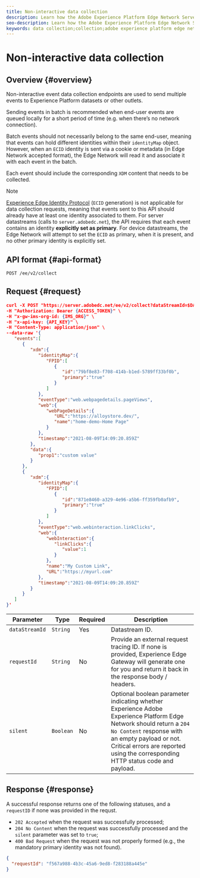 ```yaml
---
title: Non-interactive data collection
description: Learn how the Adobe Experience Platform Edge Network Server API performs non-interactive data collection
seo-description: Learn how the Adobe Experience Platform Edge Network Server API performs non-interactive data collection
keywords: data collection;collection;adobe experience platform edge network;api;noninteractive data collection
---
```


# Non-interactive data collection

## Overview {#overview}

Non-interactive event data collection endpoints are used to send multiple events to Experience Platform datasets or other outlets.

Sending events in batch is recommended when end-user events are queued locally for a short period of time (e.g. when there’s no network connection).

Batch events should not necessarily belong to the same end-user, meaning that events can hold different identities within their `identityMap` object. However, when an `ECID` identity is sent via a cookie or metadata (in Edge Network accepted format), the Edge Network will read it and associate it with each event in the batch.

Each event should include the corresponding `XDM` content that needs to be collected.

>[!NOTE]
>
>[Experience Edge Identity Protocol](visitor-identification.md#experience-edge-identity-protocol) (`ECID` generation) is not applicable for data collection requests, meaning that events sent to this API should already have at least one identity associated to them. For server datastreams (calls to `server.adobedc.net`), the API requires that each event contains an identity **explicitly set as primary**. For device datastreams, the Edge Network will attempt to set
the `ECID` as primary, when it is present, and no other primary identity is explicitly set.

## API format {#api-format}

```http
POST /ee/v2/collect
```

## Request {#request}

```json
curl -X POST "https://server.adobedc.net/ee/v2/collect?dataStreamId=$DATASTREAM_ID" \
-H "Authorization: Bearer {ACCESS_TOKEN}" \
-H "x-gw-ims-org-id: {IMS_ORG}" \
-H "x-api-key: {API_KEY}" \
-H "Content-Type: application/json" \
--data-raw '{
   "events":[
      {
         "xdm":{
            "identityMap":{
               "FPID":[
                  {
                     "id":"79bf8e83-f708-414b-b1ed-5789ff33bf0b",
                     "primary":"true"
                  }
               ]
            },
            "eventType":"web.webpagedetails.pageViews",
            "web":{
               "webPageDetails":{
                  "URL":"https://alloystore.dev/",
                  "name":"home-demo-Home Page"
               }
            },
            "timestamp":"2021-08-09T14:09:20.859Z"
         },
         "data":{
            "prop1":"custom value"
         }
      },
      {
         "xdm":{
            "identityMap":{
               "FPID":[
                  {
                     "id":"871e8460-a329-4e96-a5b6-ff359fb0afb9",
                     "primary":"true"
                  }
               ]
            },
            "eventType":"web.webinteraction.linkClicks",
            "web":{
               "webInteraction":{
                  "linkClicks":{
                     "value":1
                  }
               },
               "name":"My Custom Link",
               "URL":"https://myurl.com"
            },
            "timestamp":"2021-08-09T14:09:20.859Z"
         }
      }
   ]
}'
```

| Parameter | Type | Required | Description |
| --- | --- | --- | --- |
| `dataStreamId` | `String` | Yes | Datastream ID. |
| `requestId` | `String` | No | Provide an external request tracing ID. If none is provided, Experience Edge Gateway will generate one for you and return it back in the response body / headers.|
| `silent` | `Boolean` | No | Optional boolean parameter indicating whether Experience Adobe Experience Platform Edge Network should return a `204 No Content` response with an empty payload or not. Critical errors are reported using the corresponding HTTP status code and payload.|


## Response {#response}

A successful response returns one of the following statuses, and a `requestID` if none was provided in the requst.

* `202 Accepted` when the request was successfully processed;
* `204 No Content` when the request was successfully processed and the `silent` parameter was set to `true`;
* `400 Bad Request` when the request was not properly formed (e.g., the mandatory primary identity was not found).

```json
{
  "requestId": "f567a988-4b3c-45a6-9ed8-f283188a445e"
}
```
